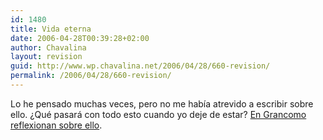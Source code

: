 ```yaml
---
id: 1480
title: Vida eterna
date: 2006-04-28T00:39:28+02:00
author: Chavalina
layout: revision
guid: http://www.wp.chavalina.net/2006/04/28/660-revision/
permalink: /2006/04/28/660-revision/
---
```

Lo he pensado muchas veces, pero no me hab&iacute;a atrevido a escribir sobre ello. &iquest;Qué pasará con todo esto cuando yo deje de estar? <a href="http://www.grancomo.com/2006/04/28/vida-eterna/" target="_blank">En Grancomo reflexionan sobre ello</a>.